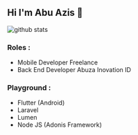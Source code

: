 ## Hi I'm Abu Azis 👋

![github stats](https://github-readme-stats.vercel.app/api?username=abuazis&show_icons=true)

### Roles :
- Mobile Developer Freelance
- Back End Developer Abuza Inovation ID

### Playground :
- Flutter (Android)
- Laravel
- Lumen
- Node JS (Adonis Framework)
